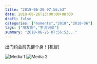 ```yaml
---
title: "2018-06-26 07:56:53"
date: 2018-06-26T13:00:00+08:00
draft: false
categories: ["moments","2018","2018-06"]
tags: ["朋友圈","生活记录"]
summary: "2018-06-26 07:56:53..."
---
```


出门约会前先健个身！[机智]

![Media 1](/Moments/photos/2018-06-26/201806260756530.jpg)
![Media 2](/Moments/photos/2018-06-26/201806260756531.jpg)

